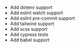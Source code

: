 
- Add dotenv support
- Add eslint watch support
- Add eslint pre-commit support
- Add tailwind support
- Add scss support
- Add cypress tests
- Add babel support

